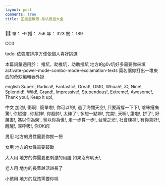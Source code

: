 ```yaml
---
layout: post
comments: true
title: 正能量無限-推坑用語大全
---
```


:man_with_turban: 單： -9 婚： 756 年： 323 旅： 189

CC0

todo: 依強度排序方便依個人喜好挑選

本篇詞彙適用於：
推坑，助推坑，助助推坑
地方的g0v坑好多需要你來填
activate-power-mode-combo-mode-exclamation-texts
莫名讓你打出一堆東西的奇妙編輯器外掛

english
Super!, Radical!, Fantastic!, Great!, OMG, Whoah!, :O, Nice!, Splendid!, Wild!, Grand!, Impressive!, Stupendous!, Extreme!, Awesome!, Thank you!, Keep it up!,

中文
加油!, 衝啊!, 簡單啦!, 你可以的!, 過了海闊天空!, 只要再撐一下下!, 啥咪攏嘸驚!, 你超強!, 你超神!, 你超帥!, 太棒了!, 多想一點嘛!, 完美!, 天啊!, 讚啦!, 拼了!, 好厲害!, 媽以你為榮!, 爸以你為傲!, 走一步算一步!, 台灣之光!, 社會棟樑!, 有你真好!, 醒醒!, 深呼吸!, 你OK的!

男用
地方的男性需要你推一把


女用
地方的女性需要鼓勵


大人用
地方的你需要更剌激的用語
如果沒有明天!,

老人用
地方的長輩越活越長了

小孩用
地方的屁孩需要你哄

